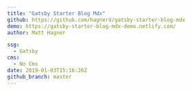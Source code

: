 ```yaml
---
title: "Gatsby Starter Blog Mdx"
github: https://github.com/hagnerd/gatsby-starter-blog-mdx
demo: https://gatsby-starter-blog-mdx-demo.netlify.com/
author: Matt Hagner

ssg:
  - Gatsby
cms:
  - No Cms
date: 2019-01-03T15:16:26Z
github_branch: master
---
```

